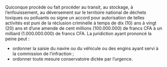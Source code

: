 Quiconque procède ou fait procéder au transit, au stockage, à l’enfouissement, au déversement sur le territoire national de déchets toxiques ou polluants ou signe un accord pour autorisation de telles activités est puni de la réclusion criminelle à temps de dix (10) ans à vingt (20) ans et d’une amende de cent millions (100.000.000) de francs CFA à un milliard (1.000.000.000) de francs CFA.
La juridiction ayant prononcé la peine peut :
- ordonner la saisie du navire ou du véhicule ou des engins ayant servi à la commission de l’infraction ;
- ordonner toute mesure conservatoire dictée par l’urgence.